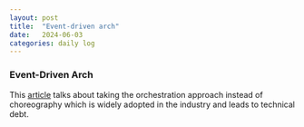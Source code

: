 ```yaml
---
layout: post
title:  "Event-driven arch"
date:   2024-06-03
categories: daily log
---
```


### Event-Driven Arch
This [article](https://gillesbarbier.medium.com/the-way-we-are-building-event-driven-applications-is-misguided-7f7c5f1a9061) talks about taking the orchestration approach instead of choreography which is widely adopted in the industry and leads to technical debt.
    

